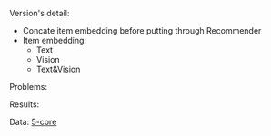 Version's detail:

- Concate item embedding before putting through Recommender
- Item embedding:
    - Text
    - Vision
    - Text&Vision

Problems:

Results: 

Data: [5-core](https://drive.google.com/drive/folders/1jV95NSj9UE_ClTViMf4Vo9nlJiEjVMwR?usp=drive_link)